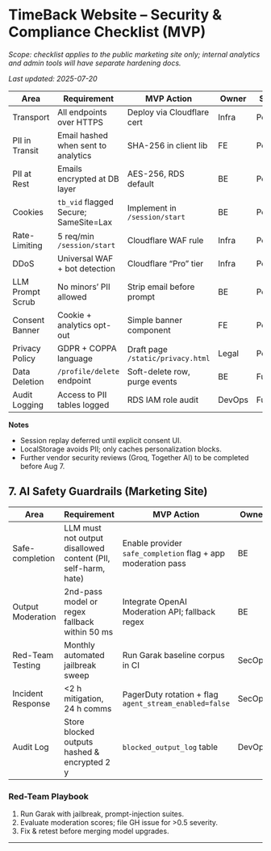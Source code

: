 # TimeBack Website – Security & Compliance Checklist (MVP)

_Scope: checklist applies to the public marketing site only; internal analytics and admin tools will have separate hardening docs._

*Last updated: 2025-07-20*

| Area | Requirement | MVP Action | Owner | Status |
|------|-------------|-----------|-------|--------|
| Transport | All endpoints over HTTPS | Deploy via Cloudflare cert | Infra | Pending |
| PII in Transit | Email hashed when sent to analytics | SHA-256 in client lib | FE | Pending |
| PII at Rest | Emails encrypted at DB layer | AES-256, RDS default | BE | Pending |
| Cookies | `tb_vid` flagged Secure; SameSite=Lax | Implement in `/session/start` | BE | Pending |
| Rate-Limiting | 5 req/min `/session/start` | Cloudflare WAF rule | Infra | Pending |
| DDoS | Universal WAF + bot detection | Cloudflare “Pro” tier | Infra | Pending |
| LLM Prompt Scrub | No minors’ PII allowed | Strip email before prompt | BE | Pending |
| Consent Banner | Cookie + analytics opt-out | Simple banner component | FE | Pending |
| Privacy Policy | GDPR + COPPA language | Draft page `/static/privacy.html` | Legal | Pending |
| Data Deletion | `/profile/delete` endpoint | Soft-delete row, purge events | BE | Future |
| Audit Logging | Access to PII tables logged | RDS IAM role audit | DevOps | Future |

**Notes**
- Session replay deferred until explicit consent UI.
- LocalStorage avoids PII; only caches personalization blocks.
- Further vendor security reviews (Groq, Together AI) to be completed before Aug 7. 

## 7. AI Safety Guardrails (Marketing Site)

| Area | Requirement | MVP Action | Owner | Status |
|------|-------------|-----------|-------|--------|
| Safe-completion | LLM must not output disallowed content (PII, self-harm, hate) | Enable provider `safe_completion` flag + app moderation pass | BE | Pending |
| Output Moderation | 2nd-pass model or regex fallback within 50 ms | Integrate OpenAI Moderation API; fallback regex | BE | Pending |
| Red-Team Testing | Monthly automated jailbreak sweep | Run Garak baseline corpus in CI | SecOps | Pending |
| Incident Response | <2 h mitigation, 24 h comms | PagerDuty rotation + flag `agent_stream_enabled=false` | SecOps | Pending |
| Audit Log | Store blocked outputs hashed & encrypted 2 y | `blocked_output_log` table | DevOps | Pending |

### Red-Team Playbook
1. Run Garak with jailbreak, prompt-injection suites.  
2. Evaluate moderation scores; file GH issue for >0.5 severity.  
3. Fix & retest before merging model upgrades.

--- 